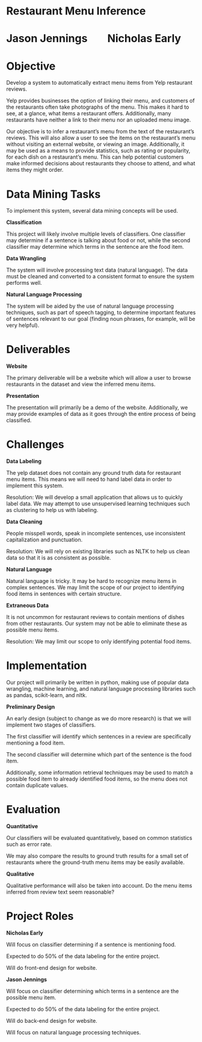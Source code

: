 Restaurant Menu Inference
=========================

Jason Jennings        Nicholas Early
====================================

Objective
=========

Develop a system to automatically extract menu items from Yelp restaurant reviews.

Yelp provides businesses the option of linking their menu, and customers of the restaurants often take photographs of the menu. This makes it hard to see, at a glance, what items a restaurant offers. Additionally, many restaurants have neither a link to their menu nor an uploaded menu image.

Our objective is to infer a restaurant’s menu from the text of the restaurant’s reviews. This will also allow a user to see the items on the restaurant’s menu without visiting an external website, or viewing an image. Additionally, it may be used as a means to provide statistics, such as rating or popularity, for each dish on a restaurant’s menu. This can help potential customers make informed decisions about restaurants they choose to attend, and what items they might order.

Data Mining Tasks
=================

To implement this system, several data mining concepts will be used.

**Classification**

This project will likely involve multiple levels of classifiers. One classifier may determine if a sentence is talking about food or not, while the second classifier may determine which terms in the sentence are the food item.

**Data Wrangling**

The system will involve processing text data (natural language). The data must be cleaned and converted to a consistent format to ensure the system performs well.

**Natural Language Processing**

The system will be aided by the use of natural language processing techniques, such as part of speech tagging, to determine important features of sentences relevant to our goal (finding noun phrases, for example, will be very helpful).

Deliverables
============

**Website**

The primary deliverable will be a website which will allow a user to browse restaurants in the dataset and view the inferred menu items.

**Presentation**

The presentation will primarily be a demo of the website. Additionally, we may provide examples of data as it goes through the entire process of being classified.

Challenges
==========

**Data Labeling**

The yelp dataset does not contain any ground truth data for restaurant menu items. This means we will need to hand label data in order to implement this system.

Resolution: We will develop a small application that allows us to quickly label data. We may attempt to use unsupervised learning techniques such as clustering to help us with labeling.

**Data Cleaning**

People misspell words, speak in incomplete sentences, use inconsistent capitalization and punctuation.

Resolution: We will rely on existing libraries such as NLTK to help us clean data so that it is as consistent as possible.

**Natural Language**

Natural language is tricky. It may be hard to recognize menu items in complex sentences. We may limit the scope of our project to identifying food items in sentences with certain structure.

**Extraneous Data**

It is not uncommon for restaurant reviews to contain mentions of dishes from other restaurants. Our system may not be able to eliminate these as possible menu items.

Resolution: We may limit our scope to only identifying potential food items.

Implementation
==============

Our project will primarily be written in python, making use of popular data wrangling, machine learning, and natural language processing libraries such as pandas, scikit-learn, and nltk.

**Preliminary Design**

An early design (subject to change as we do more research) is that we will implement two stages of classifiers.

The first classifier will identify which sentences in a review are specifically mentioning a food item.

The second classifier will determine which part of the sentence is the food item.

Additionally, some information retrieval techniques may be used to match a possible food item to already identified food items, so the menu does not contain duplicate values.

Evaluation
==========

**Quantitative**

Our classifiers will be evaluated quantitatively, based on common statistics such as error rate.

We may also compare the results to ground truth results for a small set of restaurants where the ground-truth menu items may be easily available.

**Qualitative**

Qualitative performance will also be taken into account. Do the menu items inferred from review text seem reasonable?

Project Roles
=============

**Nicholas Early**

Will focus on classifier determining if a sentence is mentioning food.

Expected to do 50% of the data labeling for the entire project.

Will do front-end design for website.

**Jason Jennings**

Will focus on classifier determining which terms in a sentence are the possible menu item.

Expected to do 50% of the data labeling for the entire project.

Will do back-end design for website.

Will focus on natural language processing techniques.
